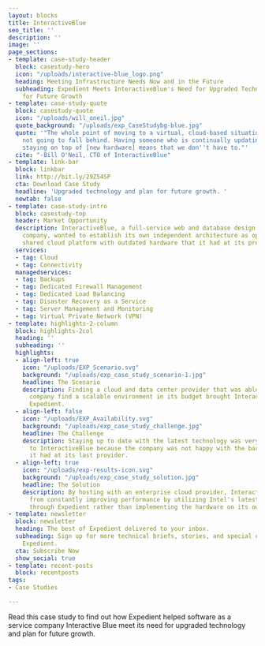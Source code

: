 ```yaml
---
layout: blocks
title: InteractiveBlue
seo_title: ''
description: ''
image: ''
page_sections:
- template: case-study-header
  block: casestudy-hero
  icon: "/uploads/interactive-blue_logo.png"
  heading: Meeting Infrastructure Needs Now and in the Future
  subheading: Expedient Meets InteractiveBlue's Need for Upgraded Technology and Plan
    for Future Growth
- template: case-study-quote
  block: casestudy-quote
  icon: "/uploads/will_oneil.jpg"
  quote_background: "/uploads/exp_CaseStudybg-blue.jpg"
  quote: '"The whole point of moving to a virtual, cloud-based situation is that we''re
    not going to fall behind. Having someone who is continually updating and continually
    staying on top of [new hardware] means that we don''t have to."'
  cite: "-Bill O'Neil, CTO of InteractiveBlue"
- template: link-bar
  block: linkbar
  link: http://bit.ly/29Z54SP
  cta: Download Case Study
  headline: 'Upgraded technology and plan for future growth. '
  newtab: false
- template: case-study-intro
  block: casestudy-top
  header: Market Opportunity
  description: InteractiveBlue, a full-service web and database design software development
    company, wanted to establish its own independent architecture as opposed to the
    shared cloud platform with outdated hardware that it had at its previous facility.
  services:
  - tag: Cloud
  - tag: Connectivity
  managedservices:
  - tag: Backups
  - tag: Dedicated Firewall Management
  - tag: Dedicated Load Balancing
  - tag: Disaster Recovery as a Service
  - tag: Server Management and Monitoring
  - tag: Virtual Private Network (VPN)
- template: highlights-2-column
  block: highlights-2col
  heading: ''
  subheading: ''
  highlights:
  - align-left: true
    icon: "/uploads/EXP_Scenario.svg"
    background: "/uploads/exp_case_study_scenario-1.jpg"
    headline: The Scenario
    description: Finding a cloud and data center provider that was able to help the
      company find a scalable environment in its budget brought InteractiveBlue to
      Expedient.
  - align-left: false
    icon: "/uploads/EXP_Availability.svg"
    background: "/uploads/exp_case_study_challenge.jpg"
    headline: The Challenge
    description: Staying up to date with the latest technology was very important
      to InteractiveBlue because the company was not happy with the bare metal servers
      it had at its last provider.
  - align-left: true
    icon: "/uploads/exp-results-icon.svg"
    background: "/uploads/exp_case_study_solution.jpg"
    headline: The Solution
    description: By hosting with an enterprise cloud provider, InteractiveBlue benefits
      from constantly improving performance by utilizing Intel's latest technology
      through Expedient rather than implementing the hardware on its own.
- template: newsletter
  block: newsletter
  heading: The best of Expedient delivered to your inbox.
  subheading: Sign up for more technical briefs, stories, and special offers from
    Expedient.
  cta: Subscribe Now
  show_social: true
- template: recent-posts
  block: recentposts
tags:
- Case Studies

---
```

Read this case study to find out how Expedient helped software as a service company Interactive Blue meet its need for upgraded technology and plan for future growth.
